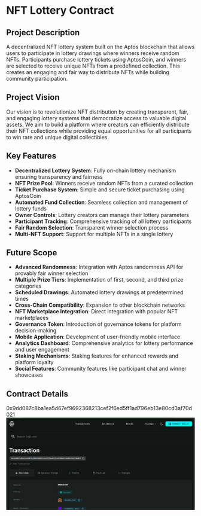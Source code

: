 # NFT Lottery Contract

## Project Description

A decentralized NFT lottery system built on the Aptos blockchain that allows users to participate in lottery drawings where winners receive random NFTs. Participants purchase lottery tickets using AptosCoin, and winners are selected to receive unique NFTs from a predefined collection. This creates an engaging and fair way to distribute NFTs while building community participation.

## Project Vision

Our vision is to revolutionize NFT distribution by creating transparent, fair, and engaging lottery systems that democratize access to valuable digital assets. We aim to build a platform where creators can efficiently distribute their NFT collections while providing equal opportunities for all participants to win rare and unique digital collectibles.

## Key Features

- **Decentralized Lottery System**: Fully on-chain lottery mechanism ensuring transparency and fairness
- **NFT Prize Pool**: Winners receive random NFTs from a curated collection
- **Ticket Purchase System**: Simple and secure ticket purchasing using AptosCoin
- **Automated Fund Collection**: Seamless collection and management of lottery funds
- **Owner Controls**: Lottery creators can manage their lottery parameters
- **Participant Tracking**: Comprehensive tracking of all lottery participants
- **Fair Random Selection**: Transparent winner selection process
- **Multi-NFT Support**: Support for multiple NFTs in a single lottery

## Future Scope

- **Advanced Randomness**: Integration with Aptos randomness API for provably fair winner selection
- **Multiple Prize Tiers**: Implementation of first, second, and third prize categories
- **Scheduled Drawings**: Automated lottery drawings at predetermined times
- **Cross-Chain Compatibility**: Expansion to other blockchain networks
- **NFT Marketplace Integration**: Direct integration with popular NFT marketplaces
- **Governance Token**: Introduction of governance tokens for platform decision-making
- **Mobile Application**: Development of user-friendly mobile interface
- **Analytics Dashboard**: Comprehensive analytics for lottery performance and user engagement
- **Staking Mechanisms**: Staking features for enhanced rewards and platform loyalty
- **Social Features**: Community features like participant chat and winner showcases

## Contract Details

0x9dd087c8ba1ea5d67ef9692368213cef2f6ed5ff1ad796eb13e80cd3af70d021
![alt text](image.png)